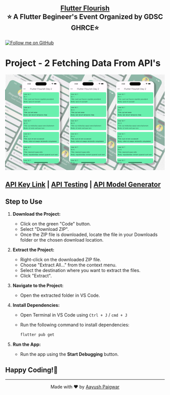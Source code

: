 
<h2 align="center" style="border-bottom: none">
    <b>
        <a href="https://github.com/AayushPaigwar/GDSC-Flutter-Flourish-D1/">Flutter Flourish</a><br>
    </b>
    ⭐️  A Flutter Begineer's Event Organized by GDSC GHRCE⭐️ <br>
</h2>

[![Follow me on GitHub](https://img.shields.io/github/followers/AayushPaigwar?label=Follow&style=social)](https://github.com/AayushPaigwar)


# Project - 2 Fetching Data From API's

<p align="center">
  <img src="SS.png" alt="Screenshot" width= "700">
</p>

## [API Key Link](https://jsonplaceholder.typicode.com/posts)   | [API Testing](https://web.postman.co/)  |  [API Model Generator](https://app.quicktype.io/)

## Step to Use

1. **Download the Project:**
   - Click on the green "Code" button.
   - Select "Download ZIP".
   - Once the ZIP file is downloaded, locate the file in your Downloads folder or the chosen download location.

3. **Extract the Project:**
   - Right-click on the downloaded ZIP file.
   - Choose "Extract All..." from the context menu.
   - Select the destination where you want to extract the files.
   - Click "Extract".

4. **Navigate to the Project:**
   - Open the extracted folder in VS Code.

5. **Install Dependencies:**
   - Open Terminal in VS Code using ```Ctrl + J``` / ```cmd + J```
   - Run the following command to install dependencies:

     ```bash
     flutter pub get
     ```

6. **Run the App:**
   - Run the app using the **Start Debugging** button.



## Happy Coding!🚀

---

<div align="center">
  
Made with ❤️ by [Aayush Paigwar](https://github.com/AayushPaigwar)
</div>
